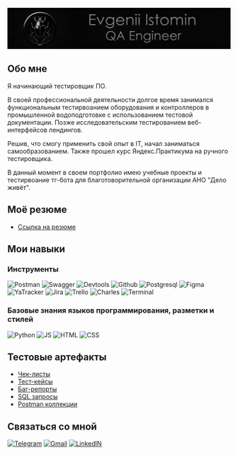 ![Header](https://github.com/EvgenIstom/EvgenIstom/blob/main/assets/qaheader.png)

## Обо мне
Я начинающий тестировщик ПО. 

В своей профессиональной деятельности долгое время занимался функциональным тестирвоанием оборудования и контроллеров в промышленной водоподготовке с использованием тестовой документации. 
Позже исследовательским тестированием веб-интерфейсов лендингов.

Решив, что смогу применить свой опыт в IT, начал заниматься самообразованием. Также прошел курс Яндекс.Практикума 
на ручного тестировщика.

В данный момент в своем портфолио имею учебные проекты и тестирвоание тг-бота для благотоворительной организации АНО "Дело живёт".



## Моё резюме
- [Ссылка на резюме](https://yadi.sk/i/n99KZ-9o90Fr9Q)

## Мои навыки

### Инструменты
![Postman](https://img.shields.io/badge/Postman-F0F6FC?style=for-the-badge&logo=postman&logoColor=f76935)
![Swagger](https://img.shields.io/badge/Swagger-F0F6FC?style=for-the-badge&logo=swagger&logoColor=238636)
![Devtools](https://img.shields.io/badge/DevTools-F0F6FC?style=for-the-badge&logo=googlechrome&logoColor=2674f2)
![Github](https://img.shields.io/badge/Github-F0F6FC?style=for-the-badge&logo=github&logoColor=ffffff)
![Postgresql](https://img.shields.io/badge/Postgresql-F0F6FC?style=for-the-badge&logo=postgresql&logoColor=336791)
![Figma](https://img.shields.io/badge/Figma-F0F6FC?style=for-the-badge&logo=figma&logoColor=7d5fa6)
![YaTracker](https://img.shields.io/badge/YandexTracker-F0F6FC?style=for-the-badge&logo=YandexTracker&logoColor=8cc4d7)
![Jira](https://img.shields.io/badge/Jira-F0F6FC?style=for-the-badge&logo=Jira&logoColor=0071ED)
![Trello](https://img.shields.io/badge/Trello-F0F6FC?style=for-the-badge&logo=Trello&logoColor=ffffff)
![Charles](https://img.shields.io/badge/CharlesProxy-F0F6FC?style=for-the-badge&logo=charles&logoColor=8cc4d7)
![Terminal](https://img.shields.io/badge/Terminal-F0F6FC?style=for-the-badge&logo=Terminal&logoColor=8cc4d7)



### Базовые знания языков программирования, разметки и стилей
![Python](https://img.shields.io/badge/Python-F0F6FC?style=for-the-badge&logo=Python&logoColor=347AB4)
![JS](https://img.shields.io/badge/Javascript-F0F6FC?style=for-the-badge&logo=JavaScript&logoColor=FED73D)
![HTML](https://img.shields.io/badge/HTML-F0F6FC?style=for-the-badge&logo=HTML5&logoColor=F16529)
![CSS](https://img.shields.io/badge/CSS-F0F6FC?style=for-the-badge&logo=CSS3&logoColor=2965F1)

## Тестовые артефакты

- [Чек-листы](https://github.com/evgenistom/checklist)
- [Тест-кейсы](https://github.com/evgenistom/test_cases)
- [Баг-репорты](https://github.com/evgenistom/bug_reports)
- [SQL запросы](https://github.com/evgenistom/SQL)
- [Postman коллекции](https://github.com/evgenistom/postman)

## Связаться со мной
[![Telegram](https://img.shields.io/badge/Telegram-F0F6FC?style=for-the-badge&logo=Telegram&logoColor=158CC7)](https://t.me/evgistoma)
[![Gmail](https://img.shields.io/badge/Почта-F0F6FC?style=for-the-badge&logo=gmail&logoColor=D04836)](mailto:istom.evgen@gmail.com)
[![LinkedIN](https://img.shields.io/badge/linkedin-F0F6FC?style=for-the-badge&logo=linkedin&logoColor=0A66C2)](https://www.linkedin.com/in/evgenii-istomin-v/)
